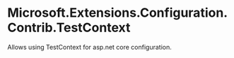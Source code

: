 # Microsoft.Extensions.Configuration.Contrib.TestContext
Allows using TestContext for asp.net core configuration.
